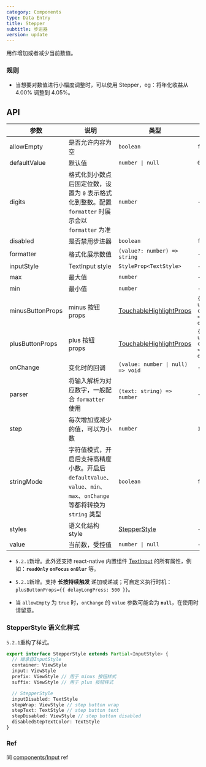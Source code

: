 ```yaml
---
category: Components
type: Data Entry
title: Stepper
subtitle: 步进器
version: update
---
```


用作增加或者减少当前数值。

### 规则
- 当想要对数值进行小幅度调整时，可以使用 Stepper，eg：将年化收益从 4.00% 调整到 4.05%。

## API

| 参数 | 说明 | 类型 | 默认值 | 版本 |
| --- | --- | --- | --- | --- |
| allowEmpty | 是否允许内容为空 | `boolean` | `false` |
| defaultValue | 默认值 | `number \| null` | `0` |
| digits | 格式化到小数点后固定位数，设置为 `0` 表示格式化到整数。配置 `formatter` 时展示会以 `formatter` 为准 | `number` | - | 5.2.1 |
| disabled | 是否禁用步进器 | `boolean` | `false` |
| formatter | 格式化展示数值 | `(value?: number) => string` | - | 5.2.1 |
| inputStyle | TextInput style | `StyleProp<TextStyle>` | - |
| max | 最大值 | `number` | - |
| min | 最小值 | `number` | - |
| minusButtonProps | minus 按钮 props | [TouchableHighlightProps](https://reactnative.dev/docs/touchablehighlight) | `{ activeOpacity:1, underlayColor:'#ddd', children: <Text>-</Text>, delayLongPress:500 }` | 5.2.1 |
| plusButtonProps | plus 按钮 props | [TouchableHighlightProps](https://reactnative.dev/docs/touchablehighlight) | `{ activeOpacity:1, underlayColor:'#ddd', children: <Text>+</Text>, delayLongPress:500 }` | 5.2.1 |
| onChange | 变化时的回调 | `(value: number \| null) => void` | - |
| parser | 将输入解析为对应数字，一般配合 `formatter` 使用 | `(text: string) => number` | - | 5.2.1 |
| step | 每次增加或减少的值，可以为小数 | `number` | `1` |
| stringMode | 字符值模式，开启后支持高精度小数。开启后 `defaultValue`、`value`、`min`、`max`、`onChange` 等都将转换为 `string` 类型 | `boolean` | `false` | 5.2.1 |
| styles | 语义化结构 style | [StepperStyle](#stepperstyle-语义化样式) | - | 5.2.1 |
| value | 当前数，受控值 | `number \| null` | - |

 - `5.2.1`新增。此外还支持 react-native 内置组件 [TextInput](http://facebook.github.io/react-native/docs/textinput.html) 的所有属性，例如：**`readOnly`** **`onFocus`** **`onBlur`** 等。

 - `5.2.1`新增。支持 **长按持续触发** 递加或递减；可自定义执行时机：`plusButtonProps={{ delayLongPress: 500 }}`。

 - 当 `allowEmpty` 为 `true` 时，`onChange` 的 `value` 参数可能会为 **`null`**，在使用时请留意。

### StepperStyle 语义化样式

`5.2.1`重构了样式。

```typescript
export interface StepperStyle extends Partial<InputStyle> {
  // 继承自InputStyle
  container: ViewStyle
  input: ViewStyle
  prefix: ViewStyle // 用于 minus 按钮样式
  suffix: ViewStyle // 用于 plus 按钮样式

  // StepperStyle
  inputDisabled: TextStyle
  stepWrap: ViewStyle // step button wrap
  stepText: TextStyle // step button text
  stepDisabled: ViewStyle // step button disabled
  disabledStepTextColor: TextStyle
}
```

### Ref
同 [components/Input](/components/input-cn#ref) ref